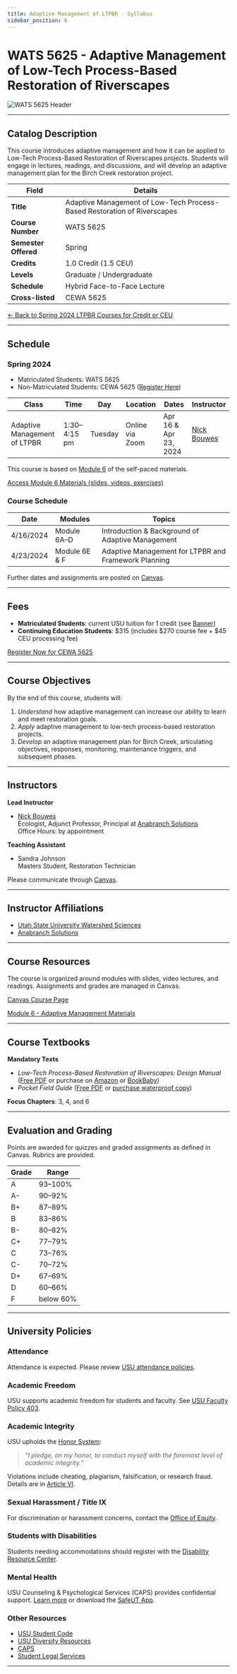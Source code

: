 ```yaml
---
title: Adaptive Management of LTPBR - Syllabus
sidebar_position: 6
---
```


# WATS 5625 - Adaptive Management of Low-Tech Process-Based Restoration of Riverscapes

![WATS 5625 Header](/img/courses/WATS-5625_header_C.png)

---

## Catalog Description

This course introduces adaptive management and how it can be applied to Low-Tech Process-Based Restoration of Riverscapes projects. Students will engage in lectures, readings, and discussions, and will develop an adaptive management plan for the Birch Creek restoration project.

| **Field** | **Details** |
|-----------|-------------|
| **Title** | Adaptive Management of Low-Tech Process-Based Restoration of Riverscapes |
| **Course Number** | WATS 5625 |
| **Semester Offered** | Spring |
| **Credits** | 1.0 Credit (1.5 CEU) |
| **Levels** | Graduate / Undergraduate |
| **Schedule** | Hybrid Face-to-Face Lecture |
| **Cross-listed** | CEWA 5625 |

[← Back to Spring 2024 LTPBR Courses for Credit or CEU](/workshops/2024/USU/)

---

## Schedule

### Spring 2024

- Matriculated Students: WATS 5625  
- Non-Matriculated Students: CEWA 5625 ([Register Here](https://cpe.usu.edu/search/publicCourseSearchDetails.do?method=load&courseId=1015430))

| Class | Time | Day | Location | Dates | Instructor |
|-------|------|-----|----------|-------|------------|
| Adaptive Management of LTPBR | 1:30–4:15 pm | Tuesday | Online via Zoom | Apr 16 & Apr 23, 2024 | [Nick Bouwes](/workshops/2020/SGI/#instruction-team) |

This course is based on [Module 6](/workshops/2020/SGI/Modules/module6) of the self-paced materials.

[Access Module 6 Materials (slides, videos, exercises)](/workshops/2020/SGI/Modules/module6)

### Course Schedule

| Date | Modules | Topics |
|------|---------|--------|
| 4/16/2024 | Module 6A–D | Introduction & Background of Adaptive Management |
| 4/23/2024 | Module 6E & F | Adaptive Management for LTPBR and Framework Planning |

Further dates and assignments are posted on [Canvas](https://usu.instructure.com/courses/753154).

---

## Fees

- **Matriculated Students**: current USU tuition for 1 credit (see [Banner](http://banner.usu.edu))
- **Continuing Education Students**: $315 (includes $270 course fee + $45 CEU processing fee)  

[Register Now for CEWA 5625](https://cpe.usu.edu/search/publicCourseSearchDetails.do?method=load&courseId=1015430)

---

## Course Objectives

By the end of this course, students will:

1. *Understand* how adaptive management can increase our ability to learn and meet restoration goals.  
2. *Apply* adaptive management to low-tech process-based restoration projects.  
3. *Develop* an adaptive management plan for Birch Creek, articulating objectives, responses, monitoring, maintenance triggers, and subsequent phases.

---

## Instructors

**Lead Instructor**  
- [Nick Bouwes](https://www.researchgate.net/profile/Nick_Bouwes)  
  Ecologist, Adjunct Professor, Principal at [Anabranch Solutions](https://www.anabranchsolutions.com/nick-bouwes.html)  
  Office Hours: by appointment

**Teaching Assistant**  
- Sandra Johnson  
  Masters Student, Restoration Technician

Please communicate through [Canvas](https://usu.instructure.com/courses/753154).

---

## Instructor Affiliations

- [Utah State University Watershed Sciences](https://qcnr.usu.edu/wats/index)  
- [Anabranch Solutions](https://www.anabranchsolutions.com)

---

## Course Resources

The course is organized around modules with slides, video lectures, and readings. Assignments and grades are managed in Canvas.  

[Canvas Course Page](https://usu.instructure.com/courses/753154)

[Module 6 - Adaptive Management Materials](/workshops/2020/SGI/Modules/module6)

---

## Course Textbooks

**Mandatory Texts**  

- *Low-Tech Process-Based Restoration of Riverscapes: Design Manual* ([Free PDF](/manual) or purchase on [Amazon](https://www.amazon.com/Low-Tech-Process-Based-Restoration-Riverscapes-Design/dp/1543972993) or [BookBaby](https://store.bookbaby.com/bookshop/book/index.aspx?bookURL=Low-Tech-Process-Based-Restoration-of-Riverscapes))  
- *Pocket Field Guide* ([Free PDF](/resources/pocket) or [purchase waterproof copy](http://www.anabranchsolutions.com/store/p7/pocketguide.html))

**Focus Chapters**: 3, 4, and 6  

---

## Evaluation and Grading

Points are awarded for quizzes and graded assignments as defined in Canvas. Rubrics are provided.

| Grade | Range |
|-------|-------|
| A | 93–100% |
| A- | 90–92% |
| B+ | 87–89% |
| B | 83–86% |
| B- | 80–82% |
| C+ | 77–79% |
| C | 73–76% |
| C- | 70–72% |
| D+ | 67–69% |
| D | 60–66% |
| F | below 60% |

---

## University Policies

### Attendance

Attendance is expected. Please review [USU attendance policies](https://catalog.usu.edu/content.php?catoid=12&navoid=3160).

### Academic Freedom

USU supports academic freedom for students and faculty. See [USU Faculty Policy 403](http://www.usu.edu/hr/files/uploads/Policies/403.pdf).

### Academic Integrity

USU upholds the [Honor System](https://studentconduct.usu.edu/studentcode/article6):

> *“I pledge, on my honor, to conduct myself with the foremost level of academic integrity.”*

Violations include cheating, plagiarism, falsification, or research fraud. Details are in [Article VI](https://studentconduct.usu.edu/studentcode/article6).

### Sexual Harassment / Title IX

For discrimination or harassment concerns, contact the [Office of Equity](https://equity.usu.edu/).

### Students with Disabilities

Students needing accommodations should register with the [Disability Resource Center](http://www.usu.edu/drc/).

### Mental Health

USU Counseling & Psychological Services (CAPS) provides confidential support. [Learn more](https://counseling.usu.edu) or download the [SafeUT App](https://healthcare.utah.edu/uni/programs/safe-ut-smartphone-app).

### Other Resources

- [USU Student Code](https://studentconduct.usu.edu/studentcode/)  
- [USU Diversity Resources](https://www.usu.edu/provost/diversity)  
- [CAPS](https://counseling.usu.edu)  
- [Student Legal Services](https://ususa.usu.edu/student-association/student-advocacy/legal-services)

---
